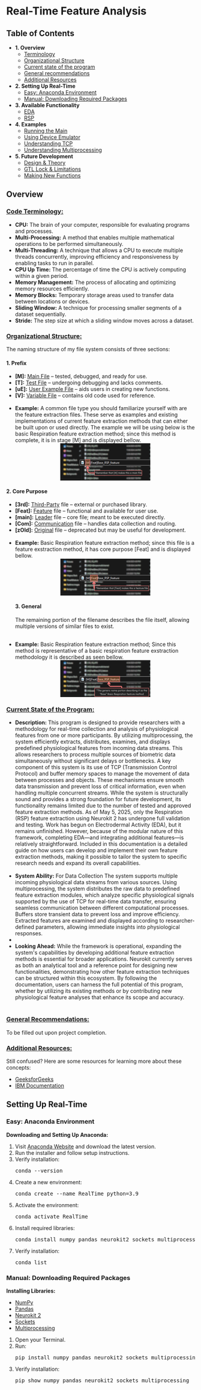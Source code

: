 <!DOCTYPE html>
<html lang="en">
<body>
<h1>Real-Time Feature Analysis</h1>
<h2>Table of Contents</h2>
<ul>
    <li><strong>1. Overview</strong>
        <ul>
            <li><a href="#Terminology">Terminology</a></li>
            <li><a href="#Organizational_Structure">Organizational Structure</a></li>
            <li><a href="#Current_State">Current state of the program</a></li>
            <li><a href="#General_Recommendations">General recommendations</a></li>
            <li><a href="#Resources">Additional Resources</a></li>
        </ul>
    </li>
    <li><strong>2. Setting Up Real-Time</strong>
        <ul>
            <li><a href="#Easy: Anaconda Environment">Easy: Anaconda Environment</a></li>
            <li><a href="#Third_Party_Links">Manual: Downloading Required Packages</a></li>
        </ul>
    </li>
    <li><strong>3. Available Functionality</strong>
        <ul>
            <li><a href="#EDA">EDA</a></li>
            <li><a href="#RSP">RSP</a></li>
        </ul>
    </li>
    <li><strong>4. Examples</strong>
        <ul>
            <li><a href="#Running_Main">Running the Main</a></li>
            <li><a href="#Device_Emulator">Using Device Emulator</a></li>
            <li><a href="#Understanding_TCP">Understanding TCP</a></li>
            <li><a href="#Multiprocessing">Understanding Multiprocessing</a></li>
        </ul>
    </li>
    <li><strong>5. Future Development</strong>
        <ul>
            <li><a href="#Design_Theory">Design & Theory</a></li>
            <li><a href="#GTL_Lock_Limitations">GTL Lock & Limitations</a></li>
            <li><a href="#New_Functions">Making New Functions</a></li>
        </ul>
    </li>
</ul>
<h2>Overview</h2>
<h3 id="Terminology"><u>Code Terminology:</u></h3>
<ul>
    <li><strong>CPU:</strong> The brain of your computer, responsible for evaluating programs and processes.</li>
    <li><strong>Multi-Processing:</strong> A method that enables multiple mathematical operations to be performed simultaneously.</li>
    <li><strong>Multi-Threading:</strong> A technique that allows a CPU to execute multiple threads concurrently, improving efficiency and responsiveness by enabling tasks to run in parallel.</li>    
    <li><strong>CPU Up Time:</strong> The percentage of time the CPU is actively computing within a given period.</li>
    <li><strong>Memory Management:</strong> The process of allocating and optimizing memory resources efficiently.</li>
    <li><strong>Memory Blocks:</strong> Temporary storage areas used to transfer data between locations or devices.</li>
    <li><strong>Sliding Window:</strong> A technique for processing smaller segments of a dataset sequentially.</li>
    <li><strong>Stride:</strong> The step size at which a sliding window moves across a dataset.</li>
</ul>
    
<h3 id="Organizational_Structure"><u>Organizational Structure:</u></h3>
    <p>The naming structure of my file system consists of three sections:</p>
    <h4>1. Prefix</h4>
    <ul>
        <li><strong>[M]:</strong> <u>Main File</u> – tested, debugged, and ready for use.</li>
        <li><strong>[T]:</strong> <u>Test File</u> – undergoing debugging and lacks comments.</li>
        <li><strong>[uE]:</strong> <u>User Example File</u> – aids users in creating new functions.</li>
        <li><strong>[V]:</strong> <u>Variable File</u> – contains old code used for reference.</li>
        <br>
        <li><strong>Example:</strong> A common file type you should familiarize yourself with are the feature extraction files. These serve as examples and existing implementations of current feature extraction methods that can either be built upon or used directly. The example we will be using below is the basic Respiration feature extraction method; since this method is complete, it is in stage [M] and is displayed bellow.</li>
        <div style="display: flex; justify-content: center;">
            <img src="https://github.com/Ben2260/RealTimePhysio/raw/main/Project%201%3A%20Real%20Time/Prefix%20name%20file%20Example.png" 
                 alt="Prefix Name File Example" 
                 style="width: 50%; height: auto;">
        </div>
    </ul>
    <h4>2. Core Purpose</h4>
    <ul>
        <li><strong>[3rd]:</strong> <u>Third-Party</u> file – external or purchased library.</li>
        <li><strong>[Feat]:</strong> <u>Feature</u> file – functional and available for user use.</li>
        <li><strong>[main]:</strong> <u>Leader</u> file – core file; meant to be executed directly.</li>
        <li><strong>[Com]:</strong> <u>Communication</u> file – handles data collection and routing.</li>
        <li><strong>[zOld]:</strong> <u>Original</u> file – deprecated but may be useful for development.</li>
        <br>
        <li><strong>Example:</strong> Basic Respiration feature extraction method; since this file is a feature exstraction method, it has core purpose [Feat] and is displayed bellow.</li>
        <div style="display: flex; justify-content: center;">
            <img src="https://github.com/Ben2260/RealTimePhysio/blob/main/Project%201%3A%20Real%20Time/Core%20name%20file%20Example.png" 
                 alt="Prefix Name File Example" 
                 style="width: 50%; height: auto;">
        </div>
    <h4>3. General</h4>
    <p>The remaining portion of the filename describes the file itself, allowing multiple versions of similar files to exist.</p>
            <br>
            <li><strong>Example:</strong> Basic Respiration feature extraction method; Since this method is representative of a basic respiration feature exstraction methodology it is described as seen bellow.</li>
        <div style="display: flex; justify-content: center;">
            <img src="https://github.com/Ben2260/RealTimePhysio/blob/main/Project%201%3A%20Real%20Time/Generic%20name%20file%20Example.png" 
                 alt="Prefix Name File Example" 
                 style="width: 50%; height: auto;">
        </div>
</ul>
<h3 id="Current_State"><u>Current State of the Program:</u></h3>
<ul>
    <li><strong>Description:</strong> This program is designed to provide researchers with a methodology for real-time collection and analysis of physiological features from one or more participants. By utilizing multiprocessing, the system efficiently extracts, distributes, examines, and displays predefined physiological features from incoming data streams. This allows researchers to process multiple sources of biometric data simultaneously without significant delays or bottlenecks. A key component of this system is its use of TCP (Transmission Control Protocol) and buffer memory spaces to manage the movement of data between processes and objects. These mechanisms ensure smooth data transmission and prevent loss of critical information, even when handling multiple concurrent streams. While the system is structurally sound and provides a strong foundation for future development, its functionality remains limited due to the number of tested and approved feature extraction methods. As of May 5, 2025, only the Respiration (RSP) feature extraction using Neurokit 2 has undergone full validation and testing. Work has begun on Electrodermal Activity (EDA), but it remains unfinished. However, because of the modular nature of this framework, completing EDA—and integrating additional features—is relatively straightforward. Included in this documentation is a detailed guide on how users can develop and implement their own feature extraction methods, making it possible to tailor the system to specific research needs and expand its overall capabilities.</li>
<br>
    <li><strong>System Ability:</strong>  For Data Collection The system supports multiple incoming physiological data streams from various sources. Using multiprocessing, the system distributes the raw data to predefined feature extraction modules, which analyze specific physiological signals supported by the use of TCP for real-time data transfer, ensuring seamless communication between different computational processes. Buffers store transient data to prevent loss and improve efficiency. Extracted features are examined and displayed according to researcher-defined parameters, allowing immediate insights into physiological responses.<li>
<br>
    <li><strong>Looking Ahead:</strong> While the framework is operational, expanding the system's capabilities by developing additional feature extraction methods is essential for broader applications. Neurokit currently serves as both an analytical tool and a reference point for designing new functionalities, demonstrating how other feature extraction techniques can be structured within this ecosystem. By following the documentation, users can harness the full potential of this program, whether by utilizing its existing methods or by contributing new physiological feature analyses that enhance its scope and accuracy.</li>
<br>
</ul>
<h3 id="General_Recommendations"><u>General Recommendations:</u></h3>
<p>To be filled out upon project completion.</p>
<h3 id="Resources"><u>Additional Resources:</u></h3>
<p>Still confused? Here are some resources for learning more about these concepts:</p>
<ul>
    <li><a href="https://www.geeksforgeeks.org/">GeeksforGeeks</a></li>
    <li><a href="https://www.ibm.com/docs/en">IBM Documentation</a></li>
</ul>
<h2>Setting Up Real-Time</h2>
    <h3 id ="Easy: Anaconda Environment">Easy: Anaconda Environment</h3>
    <p><strong>Downloading and Setting Up Anaconda:</strong></p>
    <ol>
        <li>Visit <a href="https://www.anaconda.com/">Anaconda Website</a> and download the latest version.</li>
        <li>Run the installer and follow setup instructions.</li>
        <li>Verify installation:
            <pre>conda --version</pre>
        </li>
        <li>Create a new environment:
            <pre>conda create --name RealTime python=3.9</pre>
        </li>
        <li>Activate the environment:
            <pre>conda activate RealTime</pre>
        </li>
        <li>Install required libraries:
            <pre>conda install numpy pandas neurokit2 sockets multiprocessing</pre>
        </li>
        <li>Verify installation:
            <pre>conda list</pre>
        </li>
    </ol>
    <h3 id="Third_Party_Links">Manual: Downloading Required Packages</h3>
    <p><strong>Installing Libraries:</strong></p>
    <ul>
        <li><a href="https://numpy.org/">NumPy</a></li>
        <li><a href="https://pandas.pydata.org/">Pandas</a></li>
        <li><a href="https://neuropsychology.github.io/NeuroKit/">Neurokit 2</a></li>
        <li><a href="https://docs.python.org/3/library/socket.html">Sockets</a></li>
        <li><a href="https://docs.python.org/3/library/multiprocessing.html">Multiprocessing</a></li>
    </ul>
    <ol>
        <li>Open your Terminal.</li>
        <li>Run:
            <pre>pip install numpy pandas neurokit2 sockets multiprocessing</pre>
        </li>
        <li>Verify installation:
            <pre>pip show numpy pandas neurokit2 sockets multiprocessing</pre>
        </li>
    </ol>

</body>
</html>

